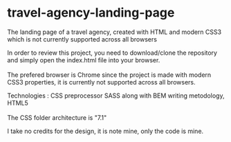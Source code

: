 # travel-agency-landing-page
The landing page of a travel agency, created with HTML and modern CSS3 which is not currently supported across all browsers

In order to review this project, you need to download/clone the repository and simply open the index.html file into your browser.
</br>
</br>
The prefered browser is Chrome since the project is made with modern CSS3 properties, it is currently not supported across all browsers.

Technologies : CSS preprocessor SASS along with BEM writing metodology, HTML5
</br>
</br>
The CSS folder architecture is "7.1"

I take no credits for the design, it is note mine, only the code is mine.
